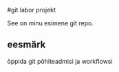 #git labor projekt

See on minu esimene git repo.

## eesmärk
õppida git põhiteadmisi ja workflowsi
